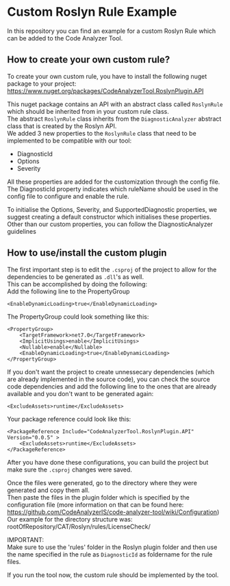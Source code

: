 # Custom Roslyn Rule Example

In this repository you can find an example for a custom Roslyn Rule which can be added to the Code Analyzer Tool.  

## How to create your own custom rule?

To create your own custom rule, you have to install the following nuget package to your project:  
https://www.nuget.org/packages/CodeAnalyzerTool.RoslynPlugin.API  

This nuget package contains an API with an abstract class called `RoslynRule` which should be inherited from in your custom rule class.  
The abstract `RoslynRule` class inherits from the `DiagnosticAnalyzer` abstract class that is created by the Roslyn API.  
We added 3 new properties to the `RoslynRule` class that need to be implemented to be compatible with our tool:
- DiagnosticId
- Options
- Severity

All these properties are added for the customization through the config file.  
The DiagnosticId property indicates which ruleName should be used in the config file to configure and enable the rule.  

To initialise the Options, Severity, and SupportedDiagnostic properties, we suggest creating a default constructor which initialises these properties.  
Other than our custom properties, you can follow the DiagnosticAnalyzer guidelines

## How to use/install the custom plugin

The first important step is to edit the `.csproj` of the project to allow for the dependencies to be generated as `.dll`'s as well.  
This can be accomplished by doing the following:  
Add the following line to the PropertyGroup  
```
<EnableDynamicLoading>true</EnableDynamicLoading>
```
The PropertyGroup could look something like this:  
```
<PropertyGroup>
    <TargetFramework>net7.0</TargetFramework>
    <ImplicitUsings>enable</ImplicitUsings>
    <Nullable>enable</Nullable>
    <EnableDynamicLoading>true</EnableDynamicLoading>
</PropertyGroup>
```
If you don't want the project to create unnessecary dependencies (which are already implemented in the source code), 
you can check the source code dependencies and add the following line to the ones that are already available and you don't want to be generated again:  
```
<ExcludeAssets>runtime</ExcludeAssets>
```
Your package reference could look like this:  
```
<PackageReference Include="CodeAnalyzerTool.RoslynPlugin.API" Version="0.0.5" >
    <ExcludeAssets>runtime</ExcludeAssets>
</PackageReference>
```
  
After you have done these configurations, you can build the project but make sure the `.csproj` changes were saved.  

Once the files were generated, go to the directory where they were generated and copy them all.  
Then paste the files in the plugin folder which is specified by the configuration file (more information on that can be found here: https://github.com/CodeAnalyzerIS/code-analyzer-tool/wiki/Configuration)  
Our example for the directory structure was:  
rootOfRepository/CAT/Roslyn/rules/LicenseCheck/
  
IMPORTANT:  
Make sure to use the 'rules' folder in the Roslyn plugin folder and then use the name specified in the rule as `DiagnosticId` as foldername for the rule files.  

If you run the tool now, the custom rule should be implemented by the tool.
